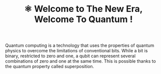 <br>

# <p align="center"> ⚛︎ Welcome to The New Era, Welcome To Quantum !<br>

<br>

Quantum computing is a technology that uses the properties of quantum physics to overcome the limitations of conventional bits. While a bit is binary, restricted to zero and one, a qubit can represent several combinations of zero and one at the same time. This is possible thanks to the quantum property called superposition.

